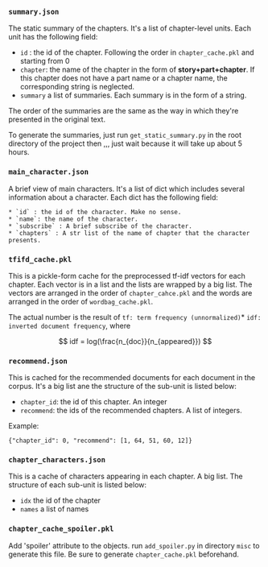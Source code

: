 ### `summary.json`

The static summary of the chapters. It's a list of chapter-level units. Each unit has the following field:

- `id` : the id of the chapter. Following the order in `chapter_cache.pkl` and starting from 0
- `chapter`: the name of the chapter in the form of **story+part+chapter**. If this chapter does not have a part name or a chapter name, the corresponding string is neglected. 
- `summary` a list of summaries. Each summary is in the form of a string. 

The order of the summaries are the same as the way in which they're presented in the original text.

To generate the summaries, just run `get_static_summary.py` in the root directory of the project then ,,, just wait because it will take up about 5 hours.



### `main_character.json`

A brief view of main characters. It's a list of dict which includes several information about a character. Each dict has the following field:

	* `id` : the id of the character. Make no sense.
	* `name`: the name of the character.
	* `subscribe` : A brief subscribe of the character.
	* `chapters` : A str list of the name of chapter that the character presents. 


### `tfifd_cache.pkl`
This is a pickle-form cache for the preprocessed tf-idf vectors for each chapter. Each vector is in a list and the lists are wrapped by a big list. The vectors are arranged in the order of `chapter_cahce.pkl` and the words are arranged in the order of `wordbag_cache.pkl`.

The actual number is the result of `tf: term frequency (unnormalized)`* `idf: inverted document frequency`, where

$$
idf = log(\frac{n_{doc}}{n_{appeared}})
$$

### `recommend.json`
This is cached for the recommended documents for each document in the corpus. It's a big list ane the structure of the sub-unit is listed below:

- `chapter_id`: the id of this chapter. An integer
- `recommend`: the ids of the recommended chapters. A list of integers.

Example:
```
{"chapter_id": 0, "recommend": [1, 64, 51, 60, 12]}
```

### `chapter_characters.json`
This is a cache of characters appearing in each chapter. A big list. The structure of each sub-unit is listed below:
-  `idx` the id of the chapter
-  `names` a list of names 

### `chapter_cache_spoiler.pkl`
Add 'spoiler' attribute to the objects. run `add_spoiler.py` in directory `misc` to generate this file. Be sure to generate `chapter_cache.pkl` beforehand.